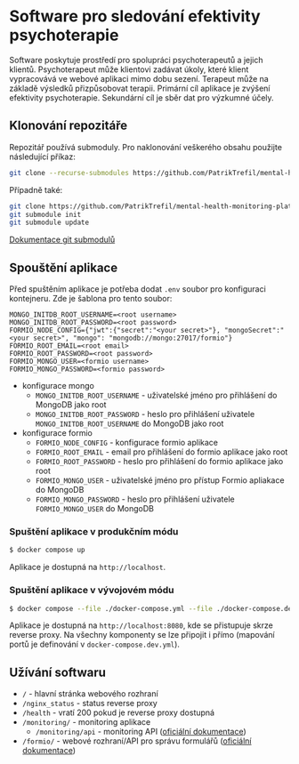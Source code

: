 # Software pro sledování efektivity psychoterapie

Software poskytuje prostředí pro spolupráci psychoterapeutů a jejich
klientů. Psychoterapeut může klientovi zadávat úkoly, které klient
vypracovává ve webové aplikaci mimo dobu sezení. Terapeut může na základě
výsledků přizpůsobovat terapii. Primární cíl aplikace je zvýšení efektivity
psychoterapie. Sekundární cíl je sběr dat pro výzkumné účely.

## Klonování repozitáře

Repozitář používá submoduly. Pro naklonování veškerého obsahu
použijte následující příkaz:

```sh
git clone --recurse-submodules https://github.com/PatrikTrefil/mental-health-monitoring-platform.git
```

Případně také:

```sh
git clone https://github.com/PatrikTrefil/mental-health-monitoring-platform.git
git submodule init
git submodule update
```

[Dokumentace git submodulů](https://git-scm.com/book/en/v2/Git-Tools-Submodules)

## Spouštění aplikace

Před spuštěním aplikace je potřeba dodat `.env` soubor pro konfiguraci kontejneru.
Zde je šablona pro tento soubor:

```
MONGO_INITDB_ROOT_USERNAME=<root username>
MONGO_INITDB_ROOT_PASSWORD=<root password>
FORMIO_NODE_CONFIG={"jwt":{"secret":"<your secret>"}, "mongoSecret":"<your secret>", "mongo": "mongodb://mongo:27017/formio"}
FORMIO_ROOT_EMAIL=<root email>
FORMIO_ROOT_PASSWORD=<root password>
FORMIO_MONGO_USER=<formio username>
FORMIO_MONGO_PASSWORD=<formio password>
```

- konfigurace mongo
    - `MONGO_INITDB_ROOT_USERNAME` - uživatelské jméno pro přihlášení do MongoDB jako root
    - `MONGO_INITDB_ROOT_PASSWORD` - heslo pro přihlášení uživatele `MONGO_INITDB_ROOT_USERNAME` do MongoDB jako root
- konfigurace formio
    - `FORMIO_NODE_CONFIG` - konfigurace formio aplikace
    - `FORMIO_ROOT_EMAIL` - email pro přihlášení do formio aplikace jako root
    - `FORMIO_ROOT_PASSWORD` - heslo pro přihlášení do formio aplikace jako root
    - `FORMIO_MONGO_USER` - uživatelské jméno pro přístup Formio apliakace do MongoDB
    - `FORMIO_MONGO_PASSWORD` - heslo pro přihlášení uživatele `FORMIO_MONGO_USER` do MongoDB

### Spuštění aplikace v produkčním módu

```sh
$ docker compose up
```

Aplikace je dostupná na `http://localhost`.

### Spuštění aplikace v vývojovém módu

```sh
$ docker compose --file ./docker-compose.yml --file ./docker-compose.dev.yml up
```

Aplikace je dostupná na `http://localhost:8080`, kde se přistupuje skrze reverse proxy.
Na všechny komponenty se lze připojit i přímo (mapování portů je definování v `docker-compose.dev.yml`).

## Užívání softwaru

- `/` - hlavní stránka webového rozhraní
- `/nginx_status` - status reverse proxy
- `/health` - vratí 200 pokud je reverse proxy dostupná
- `/monitoring/` - monitoring aplikace
    - `/monitoring/api` - monitoring API ([oficiální dokumentace](https://github.com/google/cadvisor/blob/master/docs/api.md))
- `/formio/` - webové rozhraní/API pro správu formulářů ([oficiální dokumentace](https://apidocs.form.io/))
